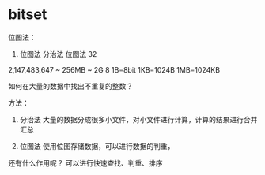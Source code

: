 # bitset

位图法：
1. 位图法
分治法
位图法
32

2,147,483,647 ~ 256MB ~ 2G
8
1B=8bit
1KB=1024B
1MB=1024KB

如何在大量的数据中找出不重复的整数？

方法：
1. 分治法
大量的数据分成很多小文件，对小文件进行计算，计算的结果进行合并汇总

2. 位图法
使用位图存储数据，可以进行数据的判重，

还有什么作用呢？
可以进行快速查找、判重、排序

